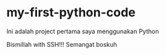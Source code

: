 # my-first-python-code
Ini adalah project pertama saya menggunakan Python

Bismillah with SSH!!!
Semangat boskuh
